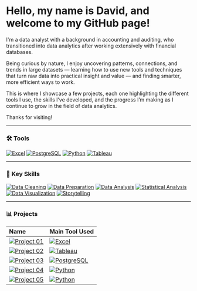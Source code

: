 # Hello, my name is David, and welcome to my GitHub page!

I'm a data analyst with a background in accounting and auditing, who transitioned into data analytics after working extensively with financial databases.

Being curious by nature, I enjoy uncovering patterns, connections, and trends in large datasets — learning how to use new tools and techniques that turn raw data into practical insight and value — and finding smarter, more efficient ways to work.

This is where I showcase a few projects, each one highlighting the different tools I use, the skills I’ve developed, and the progress I’m making as I continue to grow in the field of data analytics.

Thanks for visiting!

---

### 🛠️ Tools <!--& Technologies-->
[![Excel](https://img.shields.io/badge/Excel-217346?logo=microsoft-excel&logoColor=white)](#)
[![PostgreSQL](https://img.shields.io/badge/PostgreSQL-336791?logo=postgresql&logoColor=white)](#)
[![Python](https://img.shields.io/badge/Python-3776AB?logo=python&logoColor=white)](#)
[![Tableau](https://img.shields.io/badge/Tableau-1C4481?logo=tableau&logoColor=white)](#)
<!--[![Power BI](https://img.shields.io/badge/Power%20BI-F2C811?logo=power-bi&logoColor=black)](#)-->

</div>

---

### 🧠 Key Skills
[![Data Cleaning](https://img.shields.io/badge/Data%20Cleaning-4CAF50)](#)
[![Data Preparation](https://img.shields.io/badge/Data%20Preparation-2196F3)](#)
[![Data Analysis](https://img.shields.io/badge/Data%20Analysis-9C27B0)](#)
[![Statistical Analysis](https://img.shields.io/badge/Statistical%20Analysis-673AB7)](#)
[![Data Visualization](https://img.shields.io/badge/Data%20Visualization-26A69A)](#)
[![Storytelling](https://img.shields.io/badge/Storytelling-607D8B)](#)

---

### 📊 Projects

Name | Main Tool Used
:---|:---
[![Project 01](https://img.shields.io/badge/Project_01-Video_Game_Analysis-blue)](https://github.com/davidgriesel/01_video_game_market_analysis) | <span>[![Excel](https://img.shields.io/badge/Excel-217346?logo=microsoft-excel&logoColor=white)](#)</span>
[![Project 02](https://img.shields.io/badge/Project_02-Flu_Risk_Forecasting-green)](https://github.com/davidgriesel/02_flu_risk_forecasting) | <span>[![Tableau](https://img.shields.io/badge/Tableau-1C4481?logo=tableau&logoColor=white)](#)</span>
[![Project 03](https://img.shields.io/badge/Project_03-Streaming_DB_Queries-yellow)](https://github.com/davidgriesel/03_streaming_service_database_queries) | <span>[![PostgreSQL](https://img.shields.io/badge/PostgreSQL-336791?logo=postgresql&logoColor=white)](#)</span>
[![Project 04](https://img.shields.io/badge/Project_04-Customer_Segmentation-orange)](https://github.com/davidgriesel/04_customer_segmentation_behavioural_analysis)| <span>[![Python](https://img.shields.io/badge/Python-3776AB?logo=python&logoColor=white)](#)</span>
[![Project 05](https://img.shields.io/badge/Project_05-Coffee_Modelling-brown)](https://github.com/davidgriesel/06_coffee_quality_modelling) | <span>[![Python](https://img.shields.io/badge/Python-3776AB?logo=python&logoColor=white)](#)</span>

